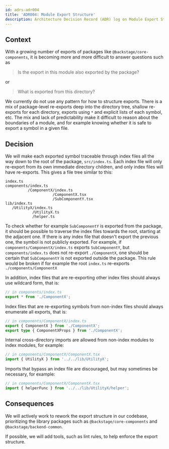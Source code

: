 ```yaml
---
id: adrs-adr004
title: 'ADR004: Module Export Structure'
description: Architecture Decision Record (ADR) log on Module Export Structure
---
```


## Context

With a growing number of exports of packages like `@backstage/core-components`,
it is becoming more and more difficult to answer questions such as

> Is the export in this module also exported by the package?

or

> What is exported from this directory?

We currently do not use any pattern for how to structure exports. There is a mix
of package-level re-exports deep into the directory tree, shallow re-exports for
each directory, exports using `*` and explicit lists of each symbol, etc. The
mix and lack of predictability make it difficult to reason about the boundaries
of a module, and for example knowing whether it is safe to export a symbol in a
given file.

## Decision

We will make each exported symbol traceable through index files all the way down
to the root of the package, `src/index.ts`. Each index file will only re-export
from its own immediate directory children, and only index files will have
re-exports. This gives a file tree similar to this:

```text
index.ts
components/index.ts
          /ComponentX/index.ts
                     /ComponentX.tsx
                     /SubComponentY.tsx
lib/index.ts
   /UtilityX/index.ts
            /UtilityX.ts
            /helper.ts
```

To check whether for example `SubComponentY` is exported from the package, it
should be possible to traverse the index files towards the root, starting at the
adjacent one. If there is any index file that doesn't export the previous one,
the symbol is not publicly exported. For example, if
`components/ComponentX/index.ts` exports `SubComponentY`, but
`components/index.ts` does not re-export `./ComponentX`, one should be certain
that `SubComponentY` is not exported outside the package. This rule would be
broken if for example the root `index.ts` re-exports `./components/ComponentX`

In addition, index files that are re-exporting other index files should always
use wildcard form, that is:

```ts
// in components/index.ts
export * from './ComponentX';
```

Index files that are re-exporting symbols from non-index files should always
enumerate all exports, that is:

```ts
// in components/ComponentX/index.ts
export { ComponentX } from './ComponentX';
export type { ComponentXProps } from './ComponentX';
```

Internal cross-directory imports are allowed from non-index modules to index
modules, for example:

```ts
// in components/ComponentX/ComponentX.tsx
import { UtilityX } from '../../lib/UtilityX';
```

Imports that bypass an index file are discouraged, but may sometimes be
necessary, for example:

```ts
// in components/ComponentX/ComponentX.tsx
import { helperFunc } from '../../lib/UtilityX/helper';
```

## Consequences

We will actively work to rework the export structure in our codebase,
prioritizing the library packages such as `@backstage/core-components` and
`@backstage/backend-common`.

If possible, we will add tools, such as lint rules, to help enforce the export
structure.
